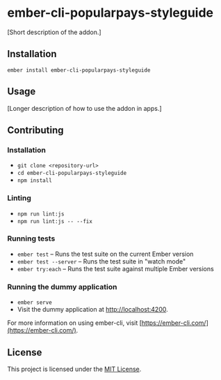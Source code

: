 ember-cli-popularpays-styleguide
==============================================================================

[Short description of the addon.]

Installation
------------------------------------------------------------------------------

```
ember install ember-cli-popularpays-styleguide
```


Usage
------------------------------------------------------------------------------

[Longer description of how to use the addon in apps.]


Contributing
------------------------------------------------------------------------------

### Installation

* `git clone <repository-url>`
* `cd ember-cli-popularpays-styleguide`
* `npm install`

### Linting

* `npm run lint:js`
* `npm run lint:js -- --fix`

### Running tests

* `ember test` – Runs the test suite on the current Ember version
* `ember test --server` – Runs the test suite in "watch mode"
* `ember try:each` – Runs the test suite against multiple Ember versions

### Running the dummy application

* `ember serve`
* Visit the dummy application at [http://localhost:4200](http://localhost:4200).

For more information on using ember-cli, visit [https://ember-cli.com/](https://ember-cli.com/).

License
------------------------------------------------------------------------------

This project is licensed under the [MIT License](LICENSE.md).
